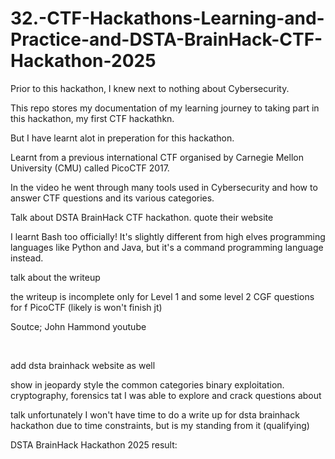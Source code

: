 # 32.-CTF-Hackathons-Learning-and-Practice-and-DSTA-BrainHack-CTF-Hackathon-2025
Prior to this hackathon, I knew next to nothing about Cybersecurity.

This repo stores my documentation of my learning journey to taking part in 
this hackathon, my first CTF hackathkn.

But I have learnt alot in preperation for this hackathon.

Learnt from a previous international CTF organised by Carnegie Mellon University (CMU)
called PicoCTF 2017.

In the video he went through many tools used in Cybersecurity and how to answer
CTF questions and its various categories.

Talk about DSTA BrainHack CTF hackathon. quote their website


I learnt Bash too officially! It's slightly different from high elves programming languages 
like Python and Java, but it's a command programming language instead.

talk about the writeup

the writeup is incomplete only for Level 1 and some level 2 CGF questions for f PicoCTF (likely is won't finish jt)

Soutce;
John Hammond youtube

<br>

add dsta brainhack website as well

show in jeopardy style the common categories binary exploitation. cryptography, forensics tat I was able to explore and crack questions about

talk unfortunately I won't have time to do a write up for dsta brainhack hackathon due to time constraints, but is my standing from it (qualifying)

DSTA BrainHack Hackathon 2025 result:
